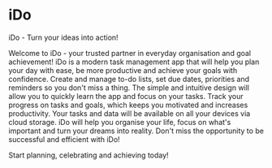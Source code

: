 # iDo

iDo - Turn your ideas into action!

Welcome to iDo - your trusted partner in everyday organisation and goal achievement! iDo is a modern task management app that will help you plan your day with ease, be more productive and achieve your goals with confidence.
Create and manage to-do lists, set due dates, priorities and reminders so you don't miss a thing.
The simple and intuitive design will allow you to quickly learn the app and focus on your tasks.
Track your progress on tasks and goals, which keeps you motivated and increases productivity.
Your tasks and data will be available on all your devices via cloud storage.
iDo will help you organise your life, focus on what's important and turn your dreams into reality. Don't miss the opportunity to be successful and efficient with iDo!

Start planning, celebrating and achieving today!
